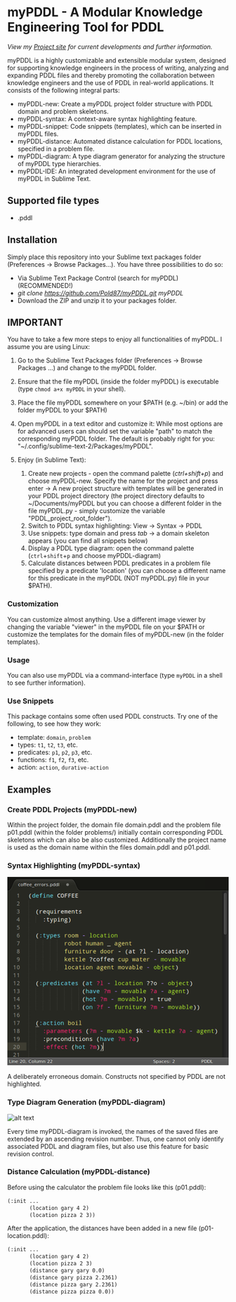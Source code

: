 myPDDL - A Modular Knowledge Engineering Tool for PDDL
=======================================================

*View my [Project site](http://pold87.github.io/myPDDL/) for current developments and further information.*


myPDDL is a highly customizable and extensible modular system,
designed for supporting knowledge engineers in the process of writing,
analyzing and expanding PDDL files and thereby promoting the
collaboration between knowledge engineers and the use of PDDL in
real-world applications. It consists of the following integral parts:

- myPDDL-new: Create a myPDDL project folder structure with PDDL
  domain and problem skeletons.
- myPDDL-syntax: A context-aware syntax highlighting feature.
- myPDDL-snippet: Code snippets (templates), which can be inserted
in myPDDL files.
- myPDDL-distance: Automated distance calculation for PDDL
  locations, specified in a problem file.
- myPDDL-diagram: A type diagram generator for analyzing the
  structure of myPDDL type hierarchies.
- myPDDL-IDE: An integrated development environment for the use
of myPDDL in Sublime Text.

Supported file types
-------------------

- .pddl

Installation
------------

Simply place this repository into your Sublime text packages folder (Preferences \-\> Browse Packages...). You have three possibilities to do so:
- Via Sublime Text Package Control (search for myPDDL) (RECOMMENDED!)
- *git clone https://github.com/Pold87/myPDDL.git myPDDL* 
- Download the ZIP and unzip it to your packages folder.

IMPORTANT
----------

You have to take a few more steps to enjoy all functionalities of myPDDL. I assume you are using Linux:

1. Go to the Sublime Text Packages folder (Preferences -> Browse Packages ...) and change to the myPDDL folder.
2. Ensure that the file myPDDL (inside the folder myPDDL) is executable (type `chmod a+x myPDDL` in your shell).
3. Place the file myPDDL somewhere on your $PATH (e.g. ~/bin) or add the folder myPDDL to your $PATH)
4. Open myPDDL in a text editor and customize it: While most options are for advanced users can should set the variable "path" to match the corresponding myPDDL folder. The default is probably right for you: "~/.config/sublime-text-2/Packages/myPDDL".
5. Enjoy (in Sublime Text):

    1. Create new projects -  open the command palette (*ctrl+shift+p*) and choose myPDDL-new. Specify the name for the project and press enter -> A new project structure with templates will be generated in your PDDL project directory (the project directory defaults to ~/Documents/myPDDL but you can choose a different folder in the file myPDDL.py - simply customize the variable "PDDL_project_root_folder"). 
    2. Switch to PDDL syntax highlighting: View -> Syntax -> PDDL  
    3. Use snippets: type domain and press *tab* -> a domain skeleton appears (you can find all snippets below)
    4. Display a PDDL type diagram: open the command palette (`ctrl`+`shift`+`p` and choose myPDDL-diagram)
    5. Calculate distances between PDDL predicates in a problem file specified by a predicate 'location' (you can choose a different name for this predicate in the myPDDL (NOT myPDDL.py) file in your $PATH). 

### Customization

You can customize almost anything. Use a different image viewer by changing the variable "viewer" in the myPDDL file on your $PATH or customize the templates for the domain files of myPDDL-new (in the folder templates). 

### Usage

You can also use myPDDL via a command-interface (type `myPDDL` in a shell to see further information).

### Use Snippets

This package contains some often used PDDL constructs. Try one of the following, to see how they work:

* template: `domain`, `problem`
* types: `t1`, `t2`, `t3`, etc.
* predicates: `p1`, `p2`, `p3`, etc.
* functions: `f1`, `f2`, `f3`, etc.
* action: `action`, `durative-action`

Examples
-----------

### Create PDDL Projects (myPDDL-new)

Within the project folder, the domain file domain.pddl and
the problem file p01.pddl (within the folder
problems/) initially contain corresponding PDDL skeletons
which can also be also customized. Additionally the project name is
used as the domain name within the files domain.pddl and p01.pddl.

### Syntax Highlighting (myPDDL-syntax)

![alt text](https://raw.githubusercontent.com/Pold87/myPDDL/master/examples/coffee_errors_img.png "PDDL syntax highlighting - Theme: Monokai")

A deliberately erroneous domain. Constructs not specified by PDDL are not highlighted.

### Type Diagram Generation (myPDDL-diagram)

![alt
 text](https://raw.githubusercontent.com/Pold87/myPDDL/master/examples/diagram.png
 "An automatically generated type diagram of the Hacker World using
 myPDDL-diagram")

Every time myPDDL-diagram is invoked, the names of the saved files are
extended by an ascending revision number. Thus, one cannot only
identify associated PDDL and diagram files, but also use this feature
for basic revision control.

### Distance Calculation (myPDDL-distance)

Before using the calculator the problem file looks like this (p01.pddl):
```
(:init ...
       (location gary 4 2)
       (location pizza 2 3))
```

After the application, the distances have been added in a new file (p01-location.pddl):
```
(:init ...
       (location gary 4 2)
       (location pizza 2 3)
       (distance gary gary 0.0)
       (distance gary pizza 2.2361)
       (distance pizza gary 2.2361)
       (distance pizza pizza 0.0))
```


